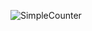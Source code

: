 ![SimpleCounter](https://github.com/Acrump9416/SimpleCounter3/assets/148890984/57c437ab-d94c-4ba7-ada4-681f5364091b)
